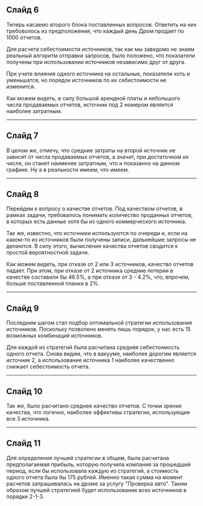 ## Слайд 6

Теперь касаемо второго блока поставленных вопросов. Ответить на них требоволось из предположения, что каждый день Дром продает по 1000 отчетов.

Для расчета себестоимости источников, так как мы заведомо не знаем реальный алгоритм отправки запросов, было положено, что показатели получены при использовании источников независимо друг от друга.

При учете влияния одного источника на остальные, показатели хоть и уменьшатся, но порядок источников по их себестоимости не изменится.

Как можем видеть, в силу большой арендной платы и небольшого числа продаваемых отчетов, источник под 2 номером является наиболее затратным.

---
## Слайд 7

В целом же, отмечу, что средние затраты на второй источник не зависят от числа продаваемых отчетов, а значит, при достаточном их числе, он станет наименее затратным, что и показанно на данном графике.
Ну а в реальности имеем, что имеем.

---
## Слайд 8

Перейдем к вопросу о качестве отчетов.
Под качеством отчетов, в рамках задачи, требовалось понимать количество проданных отчетов, в которых есть данные хотя бы из одного коммерческого источника.

Так же, известно, что источники используются по очереди и, если на каком-то из источников были получены записи, дальнейшие запросы не делаются.
В силу этого, вычисление качества отчетов сводится к простой вероятностной задаче.

Как можем видеть, при отказе от 2 или 3 источников, качество отчетов падает. При этом, при отказе от 2 источника средние потерии в качестве составили бы 46.5%, а при отказе от 3 - 4.2%, что, впрочем, больше поставленной планки в 2%.

---
## Слайд 9

Последним шагом стал подбор оптимальной стратегии использования источников. Поскольку позволено менять лишь порядок, у нас есть 15 возможных комбинаций источников.

Для каждой из стратегий была расчитана средняя себестоимость одного отчета. Снова видим, что в вакууме, наиболее дорогим является источник 2, а использование источника 1 наиболее качественно снижает себестоимость отчета.

---
## Слайд 10

Так же, было расчитано среднее качество отчетов. С точки зрения качества, что логично, наиболее эффективы стратегии, используещие все 3 источника.

---
## Слайд 11

Для определения лучшей стратегии в общем, была расчитана предполагаемая прибыль, которую получила компания за прошедший период, если бы использовала каждую из стратегий, а стоимость одного отчета была бы 175 рублей. Именно такая сумма на момент расчетов запрашивалась на дроме за услугу "Проверка авто".
Таким образом лучшей стратегией будет использование всех источников в порядке 2-1-3.

